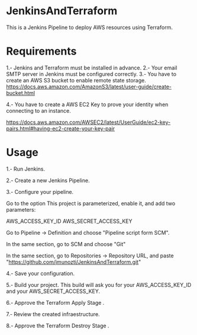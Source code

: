 # JenkinsAndTerraform

This is a Jenkins Pipeline to deploy AWS resources using Terraform.

# Requirements

1.- Jenkins and Terraform must be installed in advance.
2.- Your email SMTP server in Jenkins must be configured correctly.
3.- You have to create an AWS S3 bucket to enable remote state storage. https://docs.aws.amazon.com/AmazonS3/latest/user-guide/create-bucket.html

4.- You have to create a AWS EC2 Key to prove your identity when connecting to an instance.

https://docs.aws.amazon.com/AWSEC2/latest/UserGuide/ec2-key-pairs.html#having-ec2-create-your-key-pair

# Usage

1.- Run Jenkins.

2.- Create a new Jenkins Pipeline.

3.- Configure your pipeline.

Go to the option This project is parameterized, enable it, and add two parameters:

AWS_ACCESS_KEY_ID
AWS_SECRET_ACCESS_KEY

Go to Pipeline -> Definition and choose "Pipeline script form SCM".

In the same section, go to SCM and choose "Git"

In the same section, go to Repositories -> Repository URL, and paste "https://github.com/jmunozti/JenkinsAndTerraform.git"

4.- Save your configuration.

5.- Build your project. This build will ask you for your AWS_ACCESS_KEY_ID and your AWS_SECRET_ACCESS_KEY.

6.- Approve the Terraform Apply Stage .

7.- Review the created infraestructure.

8.- Approve the Terraform Destroy Stage .
